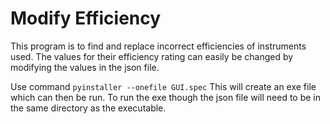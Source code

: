 # Modify Efficiency

This program is to find and replace incorrect efficiencies of instruments used. 
The values for their efficiency rating can easily be changed by modifying the values in the json file.

Use command
```pyinstaller --onefile GUI.spec```
This will create an exe file which can then be run. To run the exe though the json file will need to be in the same directory as the executable.
